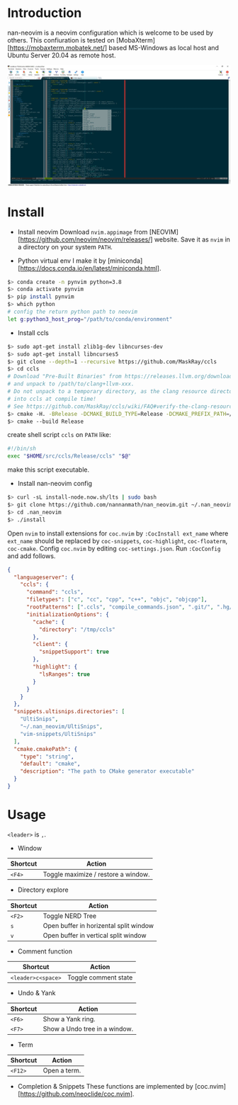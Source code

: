 # Introduction

nan-neovim is a neovim configuration which is welcome to be used by others.
This confiuration is tested on [MobaXterm][https://mobaxterm.mobatek.net/]
based MS-Windows as local host and Ubuntu Server 20.04 as remote host.

![nvim_screenshot](./screenshot/nvim.JPG)

# Install

* Install neovim
Download `nvim.appimage` from [NEOVIM][https://github.com/neovim/neovim/releases/] website.
Save it as `nvim` in a directory on your system `PATH`.

* Python virtual env
I make it by [miniconda][https://docs.conda.io/en/latest/miniconda.html].
```bash
$> conda create -n pynvim python=3.8
$> conda activate pynvim
$> pip install pynvim
$> which python
# config the return python path to neovim
let g:python3_host_prog="/path/to/conda/environment"
```

* Install ccls
``` bash
$> sudo apt-get install zlib1g-dev libncurses-dev
$> sudo apt-get install libncurses5
$> git clone --depth=1 --recursive https://github.com/MaskRay/ccls
$> cd ccls
# Download "Pre-Built Binaries" from https://releases.llvm.org/download.html
# and unpack to /path/to/clang+llvm-xxx.
# Do not unpack to a temporary directory, as the clang resource directory is hard-coded
# into ccls at compile time!
# See https://github.com/MaskRay/ccls/wiki/FAQ#verify-the-clang-resource-directory-is-correct
$> cmake -H. -BRelease -DCMAKE_BUILD_TYPE=Release -DCMAKE_PREFIX_PATH=/path/to/clang+llvm-xxx
$> cmake --build Release
```
create shell script `ccls` on `PATH` like:
```bash
#!/bin/sh
exec "$HOME/src/ccls/Release/ccls" "$@"
```
make this script executable.

* Install nan-neovim config
```sh
$> curl -sL install-node.now.sh/lts | sudo bash
$> git clone https://github.com/nannanmath/nan_neovim.git ~/.nan_neovim
$> cd .nan_neovim
$> ./install
```
Open `nvim` to install extensions for `coc.nvim` by `:CocInstall ext_name` where `ext_name` should be replaced by `coc-snippets`, `coc-highlight`, `coc-floaterm`, `coc-cmake`.
Config `coc.nvim` by editing `coc-settings.json`. Run `:CocConfig` and add follows.
```json
{
  "languageserver": {
    "ccls": {
      "command": "ccls",
      "filetypes": ["c", "cc", "cpp", "c++", "objc", "objcpp"],
      "rootPatterns": [".ccls", "compile_commands.json", ".git/", ".hg/"],
      "initializationOptions": {
        "cache": {
          "directory": "/tmp/ccls"
        },
        "client": {
          "snippetSupport": true
        },
        "highlight": {
          "lsRanges": true
        }
      }
    }
  },
  "snippets.ultisnips.directories": [
    "UltiSnips",
    "~/.nan_neovim/UltiSnips",
    "vim-snippets/UltiSnips" 
  ],
  "cmake.cmakePath": {
    "type": "string",
    "default": "cmake",
    "description": "The path to CMake generator executable" 
  }
}
``` 

# Usage

`<leader>` is `,`.

* Window

| Shortcut             | Action                              |
| -------------------- | -----------------------             |
| `<F4>`               | Toggle maximize / restore a window. |

* Directory explore

| Shortcut             | Action                              |
| -------------------- | -----------------------             |
| `<F2>`               | Toggle NERD Tree                       |
| `s`                  | Open buffer in horizental split window |
| `v`                  | Open buffer in vertical split window   |

* Comment function

| Shortcut             | Action                  |
| -------------------- | ----------------------- |
| `<leader>c<space>`   | Toggle comment state    |

* Undo & Yank

| Shortcut             | Action                        |
| -------------------- | -----------------------       |
| `<F6>`               | Show a Yank ring.             |
| `<F7>`               | Show a Undo tree in a window. |

* Term

| Shortcut             | Action                  |
| -------------------- | ----------------------- |
| `<F12>`               | Open a term.            |

* Completion & Snippets
These functions are implemented by [coc.nvim][https://github.com/neoclide/coc.nvim].